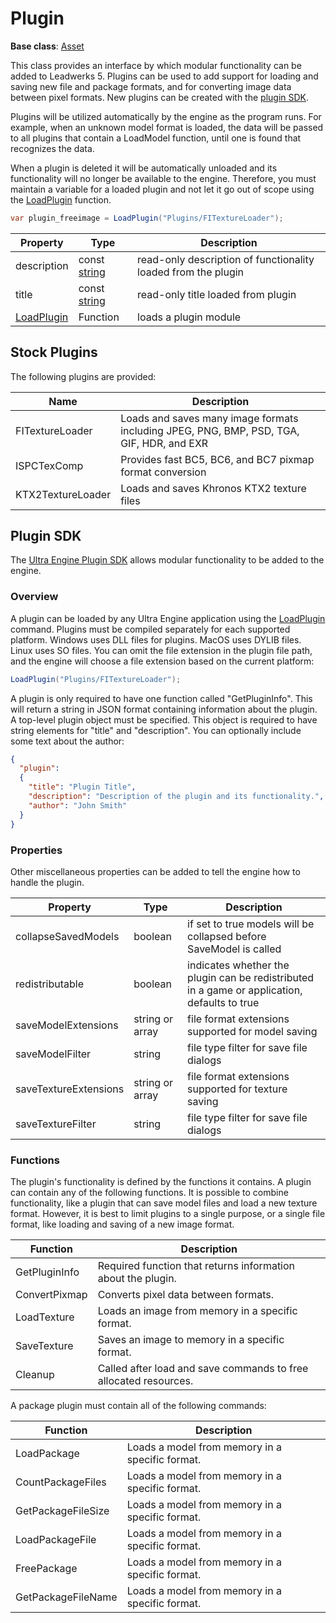 # Plugin

**Base class**: [Asset](Asset.md)

This class provides an interface by which modular functionality can be added to Leadwerks 5. Plugins can be used to add support for loading and saving new file and package formats, and for converting image data between pixel formats. New plugins can be created with the [plugin SDK](PluginSDK.md).

Plugins will be utilized automatically by the engine as the program runs. For example, when an unknown model format is loaded, the data will be passed to all plugins that contain a LoadModel function, until one is found that recognizes the data.

When a plugin is deleted it will be automatically unloaded and its functionality will no longer be available to the engine. Therefore, you must maintain a variable for a loaded plugin and not let it go out of scope using the [LoadPlugin](LoadPlugin.md) function.

```csharp
var plugin_freeimage = LoadPlugin("Plugins/FITextureLoader");
```

| Property | Type | Description |
| ----- | ----- | ----- |
| description | const [string](https://docs.microsoft.com/dotnet/csharp/language-reference/keywords/string) | read-only description of functionality loaded from the plugin |
| title | const [string](https://docs.microsoft.com/dotnet/csharp/language-reference/keywords/string) | read-only title loaded from plugin |
| [LoadPlugin](LoadPlugin.md) | Function | loads a plugin module |

## Stock Plugins

The following plugins are provided:

| Name | Description |
|---|---|
| FITextureLoader | Loads and saves many image formats including JPEG, PNG, BMP, PSD, TGA, GIF, HDR, and EXR |
| ISPCTexComp | Provides fast BC5, BC6, and BC7 pixmap format conversion |
| KTX2TextureLoader | Loads and saves Khronos KTX2 texture files |

## Plugin SDK

The [Ultra Engine Plugin SDK](https://github.com/UltraEngine/PluginSDK) allows modular functionality to be added to the engine.

### Overview

A plugin can be loaded by any Ultra Engine application using the [LoadPlugin](LoadPlugin.md) command. Plugins must be compiled separately for each supported platform.
Windows uses DLL files for plugins. MacOS uses DYLIB files. Linux uses SO files. You can omit the file extension in the plugin file path, and the engine will choose a file extension based on the current platform:

```csharp
LoadPlugin("Plugins/FITextureLoader");
```

A plugin is only required to have one function called "GetPluginInfo". This will return a string in JSON format containing information about the plugin. A top-level plugin object must be specified. This object is required to have string elements for "title" and "description". You can optionally include some text about the author:

```json
{
  "plugin":
  {
    "title": "Plugin Title",
    "description": "Description of the plugin and its functionality.",
    "author": "John Smith"
  }
}
```

### Properties

Other miscellaneous properties can be added to tell the engine how to handle the plugin.

| Property | Type | Description |
| ----- | ----- | ----- |
| collapseSavedModels | boolean | if set to true models will be collapsed before SaveModel is called |
| redistributable | boolean | indicates whether the plugin can be redistributed in a game or application, defaults to true |
| saveModelExtensions | string or array | file format extensions supported for model saving |
| saveModelFilter | string | file type filter for save file dialogs |
| saveTextureExtensions | string or array | file format extensions supported for texture saving |
| saveTextureFilter | string | file type filter for save file dialogs |

### Functions

The plugin's functionality is defined by the functions it contains. A plugin can contain any of the following functions. It is possible to combine functionality, like a plugin that
can save model files and load a new texture format. However, it is best to limit plugins to a single purpose, or a single file format, like loading and saving of a new image format.

| Function | Description |
| ---- | ---- |
| GetPluginInfo | Required function that returns information about the plugin. |
| ConvertPixmap | Converts pixel data between formats. |
| LoadTexture | Loads an image from memory in a specific format. |
| SaveTexture | Saves an image to memory in a specific format. |
| Cleanup | Called after load and save commands to free allocated resources. |

A package plugin must contain all of the following commands:

| Function | Description |
| ---- | ---- |
| LoadPackage | Loads a model from memory in a specific format. |
| CountPackageFiles | Loads a model from memory in a specific format. |
| GetPackageFileSize | Loads a model from memory in a specific format. |
| LoadPackageFile | Loads a model from memory in a specific format. |
| FreePackage | Loads a model from memory in a specific format. |
| GetPackageFileName | Loads a model from memory in a specific format. |